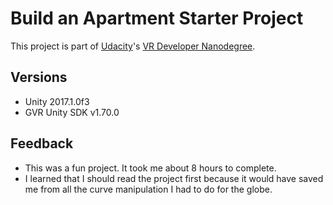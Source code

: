 # Build an Apartment Starter Project

This project is part of [Udacity](https://www.udacity.com "Udacity - Be in demand")'s [VR Developer Nanodegree](https://www.udacity.com/course/vr-developer-nanodegree--nd017).

## Versions
- Unity 2017.1.0f3
- GVR Unity SDK v1.70.0

## Feedback
- This was a fun project. It took me about 8 hours to complete.
- I learned that I should read the project first because it would have saved me from all the curve manipulation I had to do for the globe.


